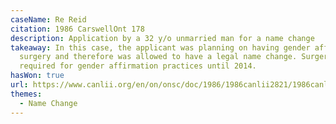 ```yaml
---
caseName: Re Reid
citation: 1986 CarswellOnt 178
description: Application by a 32 y/o unmarried man for a name change
takeaway: In this case, the applicant was planning on having gender affirming
  surgery and therefore was allowed to have a legal name change. Surgery was
  required for gender affirmation practices until 2014.
hasWon: true
url: https://www.canlii.org/en/on/onsc/doc/1986/1986canlii2821/1986canlii2821.html?autocompleteStr=RE%20REID%201986&autocompletePos=1
themes:
  - Name Change
---
```

